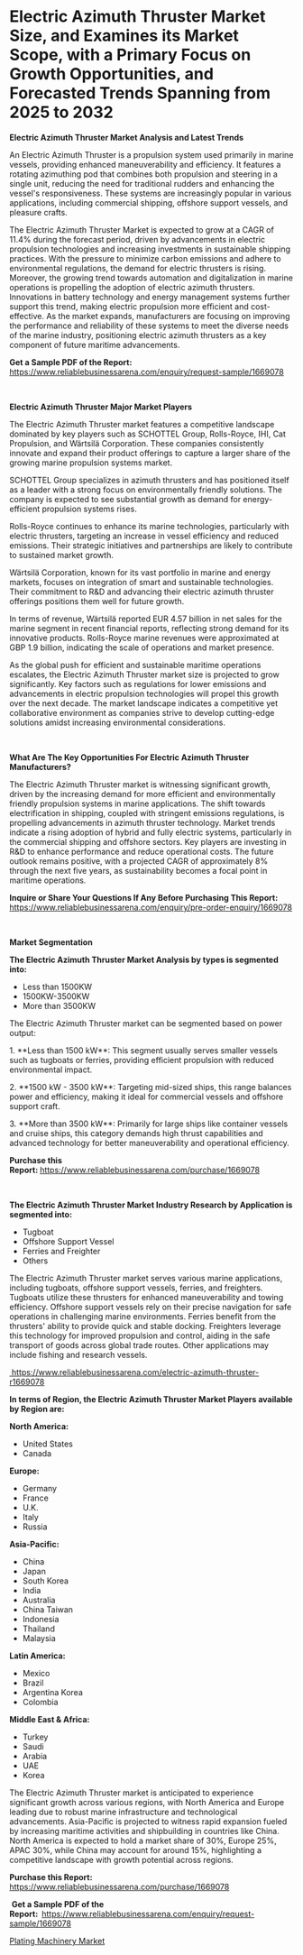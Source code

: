 <p><h1>Electric Azimuth Thruster Market Size, and Examines its Market Scope, with a Primary Focus on Growth Opportunities, and Forecasted Trends Spanning from 2025 to 2032</h1></p><p><strong>Electric Azimuth Thruster Market Analysis and Latest Trends</strong></p>
<p><p>An Electric Azimuth Thruster is a propulsion system used primarily in marine vessels, providing enhanced maneuverability and efficiency. It features a rotating azimuthing pod that combines both propulsion and steering in a single unit, reducing the need for traditional rudders and enhancing the vessel's responsiveness. These systems are increasingly popular in various applications, including commercial shipping, offshore support vessels, and pleasure crafts.</p><p>The Electric Azimuth Thruster Market is expected to grow at a CAGR of 11.4% during the forecast period, driven by advancements in electric propulsion technologies and increasing investments in sustainable shipping practices. With the pressure to minimize carbon emissions and adhere to environmental regulations, the demand for electric thrusters is rising. Moreover, the growing trend towards automation and digitalization in marine operations is propelling the adoption of electric azimuth thrusters. Innovations in battery technology and energy management systems further support this trend, making electric propulsion more efficient and cost-effective. As the market expands, manufacturers are focusing on improving the performance and reliability of these systems to meet the diverse needs of the marine industry, positioning electric azimuth thrusters as a key component of future maritime advancements.</p></p>
<p><strong>Get a Sample PDF of the Report:&nbsp;</strong> <a href="https://www.reliablebusinessarena.com/enquiry/request-sample/1669078?utm_campaign=2130&utm_medium=2&utm_source=Github&utm_content=ia&utm_term=17022025&utm_id=electric-azimuth-thruster">https://www.reliablebusinessarena.com/enquiry/request-sample/1669078</a></p>
<p>&nbsp;</p>
<p><strong>Electric Azimuth Thruster Major Market Players</strong></p>
<p><p>The Electric Azimuth Thruster market features a competitive landscape dominated by key players such as SCHOTTEL Group, Rolls-Royce, IHI, Cat Propulsion, and Wärtsilä Corporation. These companies consistently innovate and expand their product offerings to capture a larger share of the growing marine propulsion systems market.</p><p>SCHOTTEL Group specializes in azimuth thrusters and has positioned itself as a leader with a strong focus on environmentally friendly solutions. The company is expected to see substantial growth as demand for energy-efficient propulsion systems rises.</p><p>Rolls-Royce continues to enhance its marine technologies, particularly with electric thrusters, targeting an increase in vessel efficiency and reduced emissions. Their strategic initiatives and partnerships are likely to contribute to sustained market growth.</p><p>Wärtsilä Corporation, known for its vast portfolio in marine and energy markets, focuses on integration of smart and sustainable technologies. Their commitment to R&D and advancing their electric azimuth thruster offerings positions them well for future growth.</p><p>In terms of revenue, Wärtsilä reported EUR 4.57 billion in net sales for the marine segment in recent financial reports, reflecting strong demand for its innovative products. Rolls-Royce marine revenues were approximated at GBP 1.9 billion, indicating the scale of operations and market presence.</p><p>As the global push for efficient and sustainable maritime operations escalates, the Electric Azimuth Thruster market size is projected to grow significantly. Key factors such as regulations for lower emissions and advancements in electric propulsion technologies will propel this growth over the next decade. The market landscape indicates a competitive yet collaborative environment as companies strive to develop cutting-edge solutions amidst increasing environmental considerations.</p></p>
<p>&nbsp;</p>
<p><strong>What Are The Key Opportunities For Electric Azimuth Thruster Manufacturers?</strong></p>
<p><p>The Electric Azimuth Thruster market is witnessing significant growth, driven by the increasing demand for more efficient and environmentally friendly propulsion systems in marine applications. The shift towards electrification in shipping, coupled with stringent emissions regulations, is propelling advancements in azimuth thruster technology. Market trends indicate a rising adoption of hybrid and fully electric systems, particularly in the commercial shipping and offshore sectors. Key players are investing in R&D to enhance performance and reduce operational costs. The future outlook remains positive, with a projected CAGR of approximately 8% through the next five years, as sustainability becomes a focal point in maritime operations.</p></p>
<p><strong>Inquire or Share Your Questions If Any Before Purchasing This Report:</strong> <a href="https://www.reliablebusinessarena.com/enquiry/pre-order-enquiry/1669078?utm_campaign=2130&utm_medium=2&utm_source=Github&utm_content=ia&utm_term=17022025&utm_id=electric-azimuth-thruster">https://www.reliablebusinessarena.com/enquiry/pre-order-enquiry/1669078</a></p>
<p>&nbsp;</p>
<p><strong>Market Segmentation</strong></p>
<p><strong>The Electric Azimuth Thruster Market Analysis by types is segmented into:</strong></p>
<p><ul><li>Less than 1500KW</li><li>1500KW-3500KW</li><li>More than 3500KW</li></ul></p>
<p><p>The Electric Azimuth Thruster market can be segmented based on power output: </p><p>1. **Less than 1500 kW**: This segment usually serves smaller vessels such as tugboats or ferries, providing efficient propulsion with reduced environmental impact.</p><p>  </p><p>2. **1500 kW - 3500 kW**: Targeting mid-sized ships, this range balances power and efficiency, making it ideal for commercial vessels and offshore support craft.</p><p>  </p><p>3. **More than 3500 kW**: Primarily for large ships like container vessels and cruise ships, this category demands high thrust capabilities and advanced technology for better maneuverability and operational efficiency.</p></p>
<p><strong>Purchase this Report:&nbsp;</strong><a href="https://www.reliablebusinessarena.com/purchase/1669078?utm_campaign=2130&utm_medium=2&utm_source=Github&utm_content=ia&utm_term=17022025&utm_id=electric-azimuth-thruster">https://www.reliablebusinessarena.com/purchase/1669078</a></p>
<p>&nbsp;</p>
<p><strong>The Electric Azimuth Thruster Market Industry Research by Application is segmented into:</strong></p>
<p><ul><li>Tugboat</li><li>Offshore Support Vessel</li><li>Ferries and Freighter</li><li>Others</li></ul></p>
<p><p>The Electric Azimuth Thruster market serves various marine applications, including tugboats, offshore support vessels, ferries, and freighters. Tugboats utilize these thrusters for enhanced maneuverability and towing efficiency. Offshore support vessels rely on their precise navigation for safe operations in challenging marine environments. Ferries benefit from the thrusters' ability to provide quick and stable docking. Freighters leverage this technology for improved propulsion and control, aiding in the safe transport of goods across global trade routes. Other applications may include fishing and research vessels.</p></p>
<p><a href="https://www.reliablebusinessarena.com/electric-azimuth-thruster-r1669078?utm_campaign=2130&utm_medium=2&utm_source=Github&utm_content=ia&utm_term=17022025&utm_id=electric-azimuth-thruster">&nbsp;https://www.reliablebusinessarena.com/electric-azimuth-thruster-r1669078</a></p>
<p><strong>In terms of Region, the Electric Azimuth Thruster Market Players available by Region are:</strong></p>
<p>
    <p> <strong> North America: </strong>
        <ul>
            <li>United States</li>
            <li>Canada</li>
        </ul>
        </p> 
    <p> <strong> Europe: </strong>
        <ul>
            <li>Germany</li>
            <li>France</li>
            <li>U.K.</li>
            <li>Italy</li>
            <li>Russia</li>
        </ul>
        </p> 
    <p> <strong> Asia-Pacific: </strong>
        <ul>
            <li>China</li>
            <li>Japan</li>
            <li>South Korea</li>
            <li>India</li>
            <li>Australia</li>
            <li>China Taiwan</li>
            <li>Indonesia</li>
            <li>Thailand</li>
            <li>Malaysia</li>
        </ul>
        </p> 
    <p> <strong> Latin America: </strong>
        <ul>
            <li>Mexico</li>
            <li>Brazil</li>
            <li>Argentina Korea</li>
            <li>Colombia</li>
        </ul>
        </p> 
    <p> <strong> Middle East & Africa: </strong>
        <ul>
            <li>Turkey</li>
            <li>Saudi</li>
            <li>Arabia</li>
            <li>UAE</li>
            <li>Korea</li>
        </ul>
    </p>
    </p>
<p><p>The Electric Azimuth Thruster market is anticipated to experience significant growth across various regions, with North America and Europe leading due to robust marine infrastructure and technological advancements. Asia-Pacific is projected to witness rapid expansion fueled by increasing maritime activities and shipbuilding in countries like China. North America is expected to hold a market share of 30%, Europe 25%, APAC 30%, while China may account for around 15%, highlighting a competitive landscape with growth potential across regions.</p></p>
<p><strong>Purchase this Report: </strong><a href="https://www.reliablebusinessarena.com/purchase/1669078?utm_campaign=2130&utm_medium=2&utm_source=Github&utm_content=ia&utm_term=17022025&utm_id=electric-azimuth-thruster">https://www.reliablebusinessarena.com/purchase/1669078</a></p>
<p>&nbsp;<strong>Get a Sample PDF of the Report:&nbsp;&nbsp;</strong><a href="https://www.reliablebusinessarena.com/enquiry/request-sample/1669078?utm_campaign=2130&utm_medium=2&utm_source=Github&utm_content=ia&utm_term=17022025&utm_id=electric-azimuth-thruster">https://www.reliablebusinessarena.com/enquiry/request-sample/1669078</a></p>
<p><strong></strong></p>
<p><p><a href="https://github.com/delindacallegari68/Market-Research-Report-List-1/blob/main/plating-machinery-market.md?utm_campaign=2130&utm_medium=2&utm_source=Github&utm_content=ia&utm_term=17022025&utm_id=electric-azimuth-thruster">Plating Machinery Market</a></p></p>